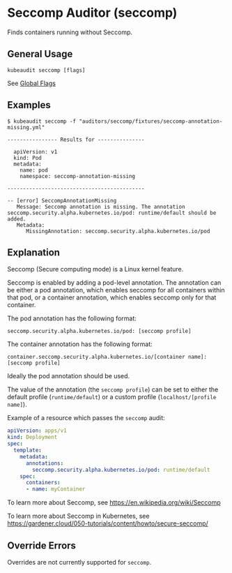 # Seccomp Auditor (seccomp)

Finds containers running without Seccomp.

## General Usage

```
kubeaudit seccomp [flags]
```

See [Global Flags](/README.md#global-flags)

## Examples

```
$ kubeaudit seccomp -f "auditors/seccomp/fixtures/seccomp-annotation-missing.yml"

---------------- Results for ---------------

  apiVersion: v1
  kind: Pod
  metadata:
    name: pod
    namespace: seccomp-annotation-missing

--------------------------------------------

-- [error] SeccompAnnotationMissing
   Message: Seccomp annotation is missing. The annotation seccomp.security.alpha.kubernetes.io/pod: runtime/default should be added.
   Metadata:
      MissingAnnotation: seccomp.security.alpha.kubernetes.io/pod
```

## Explanation

Seccomp (Secure computing mode) is a Linux kernel feature.

Seccomp is enabled by adding a pod-level annotation. The annotation can be either a pod annotation, which enables seccomp for all containers within that pod, or a container annotation, which enables seccomp only for that container.

The pod annotation has the following format:
```
seccomp.security.alpha.kubernetes.io/pod: [seccomp profile]
```

The container annotation has the following format:
```
container.seccomp.security.alpha.kubernetes.io/[container name]: [seccomp profile]
```

Ideally the pod annotation should be used.

The value of the annotation (the `seccomp profile`) can be set to either the default profile (`runtime/default`) or a custom profile (`localhost/[profile name]`).

Example of a resource which passes the `seccomp` audit:
```yaml
apiVersion: apps/v1
kind: Deployment
spec:
  template:
    metadata:
      annotations:
        seccomp.security.alpha.kubernetes.io/pod: runtime/default
    spec:
      containers:
      - name: myContainer
```

To learn more about Seccomp, see https://en.wikipedia.org/wiki/Seccomp

To learn more about Seccomp in Kubernetes, see https://gardener.cloud/050-tutorials/content/howto/secure-seccomp/

## Override Errors

Overrides are not currently supported for `seccomp`.
